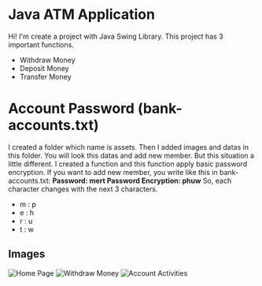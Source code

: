 # Java ATM Application
Hi! I'm create a project with Java Swing Library. This project has 3 important functions.
- Withdraw Money
- Deposit Money
- Transfer Money
# Account Password (bank-accounts.txt)
I created a folder which name is assets. Then I added images and datas in this folder. You will look this datas and add new member. But this situation a little different. I created a function and this function apply basic password encryption. If you want to add new member, you write like this in bank-accounts.txt:
**Password: mert
Password Encryption: phuw**
So, each character changes with the next 3 characters.
- m : p
- e : h
- r : u
- t : w
## Images
![Home Page](https://merttopuz.com/git/javaATM_01.jpg)
![Withdraw Money](https://merttopuz.com/git/javaATM_02.jpg)
![Account Activities](https://merttopuz.com/git/javaATM_04.jpg)